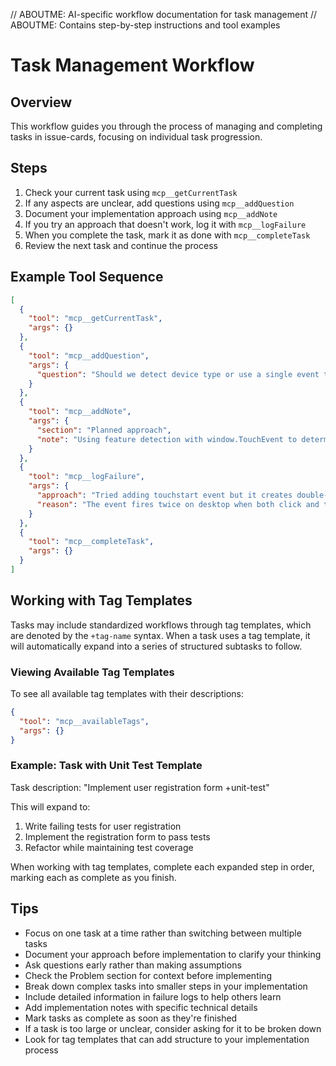 // ABOUTME: AI-specific workflow documentation for task management
// ABOUTME: Contains step-by-step instructions and tool examples

# Task Management Workflow

## Overview
This workflow guides you through the process of managing and completing tasks in issue-cards, focusing on individual task progression.

## Steps
1. Check your current task using `mcp__getCurrentTask`
2. If any aspects are unclear, add questions using `mcp__addQuestion`
3. Document your implementation approach using `mcp__addNote`
4. If you try an approach that doesn't work, log it with `mcp__logFailure`
5. When you complete the task, mark it as done with `mcp__completeTask`
6. Review the next task and continue the process

## Example Tool Sequence
```json
[
  { 
    "tool": "mcp__getCurrentTask",
    "args": {}
  },
  {
    "tool": "mcp__addQuestion",
    "args": { 
      "question": "Should we detect device type or use a single event type for all devices?"
    }
  },
  {
    "tool": "mcp__addNote",
    "args": {
      "section": "Planned approach",
      "note": "Using feature detection with window.TouchEvent to determine if touch events should be used"
    }
  },
  {
    "tool": "mcp__logFailure",
    "args": {
      "approach": "Tried adding touchstart event but it creates double-trigger on desktop",
      "reason": "The event fires twice on desktop when both click and touchstart are active"
    }
  },
  {
    "tool": "mcp__completeTask",
    "args": {}
  }
]
```

## Working with Tag Templates

Tasks may include standardized workflows through tag templates, which are denoted by the `+tag-name` syntax. When a task uses a tag template, it will automatically expand into a series of structured subtasks to follow.

### Viewing Available Tag Templates

To see all available tag templates with their descriptions:

```json
{
  "tool": "mcp__availableTags",
  "args": {}
}
```

### Example: Task with Unit Test Template

Task description: "Implement user registration form +unit-test"

This will expand to:
1. Write failing tests for user registration
2. Implement the registration form to pass tests
3. Refactor while maintaining test coverage

When working with tag templates, complete each expanded step in order, marking each as complete as you finish.

## Tips
- Focus on one task at a time rather than switching between multiple tasks
- Document your approach before implementation to clarify your thinking
- Ask questions early rather than making assumptions
- Check the Problem section for context before implementing
- Break down complex tasks into smaller steps in your implementation
- Include detailed information in failure logs to help others learn
- Add implementation notes with specific technical details
- Mark tasks as complete as soon as they're finished
- If a task is too large or unclear, consider asking for it to be broken down
- Look for tag templates that can add structure to your implementation process